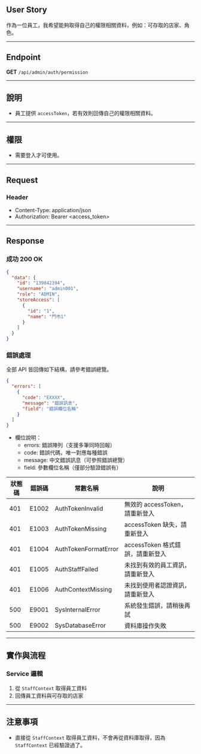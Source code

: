 ## User Story

作為一位員工，我希望能夠取得自己的權限相關資料，例如：可存取的店家、角色。

---

## Endpoint

**GET** `/api/admin/auth/permission`

---

## 說明

- 員工提供 `accessToken`，若有效則回傳自己的權限相關資料。

---

## 權限

- 需要登入才可使用。

---

## Request

### Header

- Content-Type: application/json
- Authorization: Bearer <access_token>

---

## Response

### 成功 200 OK

```json
{
  "data": {
    "id": "139842394",
    "username": "admin001",
    "role": "ADMIN",
    "storeAccess": [
      {
        "id": "1",
        "name": "門市1"
      }
    ]
  }
}
```

### 錯誤處理

全部 API 皆回傳如下結構，請參考錯誤總覽。

```json
{
  "errors": [
    {
      "code": "EXXXX",
      "message": "錯誤訊息",
      "field": "錯誤欄位名稱"
    }
  ]
}
```

- 欄位說明：
  - errors: 錯誤陣列（支援多筆同時回報）
  - code: 錯誤代碼，唯一對應每種錯誤
  - message: 中文錯誤訊息（可參照錯誤總覽）
  - field: 參數欄位名稱（僅部分驗證錯誤有）

| 狀態碼 | 錯誤碼 | 常數名稱             | 說明                             |
| ------ | ------ | -------------------- | -------------------------------- |
| 401    | E1002  | AuthTokenInvalid     | 無效的 accessToken，請重新登入   |
| 401    | E1003  | AuthTokenMissing     | accessToken 缺失，請重新登入     |
| 401    | E1004  | AuthTokenFormatError | accessToken 格式錯誤，請重新登入 |
| 401    | E1005  | AuthStaffFailed      | 未找到有效的員工資訊，請重新登入 |
| 401    | E1006  | AuthContextMissing   | 未找到使用者認證資訊，請重新登入 |
| 500    | E9001  | SysInternalError     | 系統發生錯誤，請稍後再試         |
| 500    | E9002  | SysDatabaseError     | 資料庫操作失敗                   |

---

## 實作與流程

### Service 邏輯

1. 從 `StaffContext` 取得員工資料
2. 回傳員工資料與可存取的店家

---

## 注意事項

- 直接從 `StaffContext` 取得員工資料，不會再從資料庫取得，因為 `StaffContext` 已經驗證過了。

